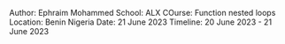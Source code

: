 Author: Ephraim Mohammed
School: ALX
COurse: Function nested loops
Location: Benin Nigeria
Date: 21 June 2023
Timeline: 20 June 2023 - 21 June 2023

